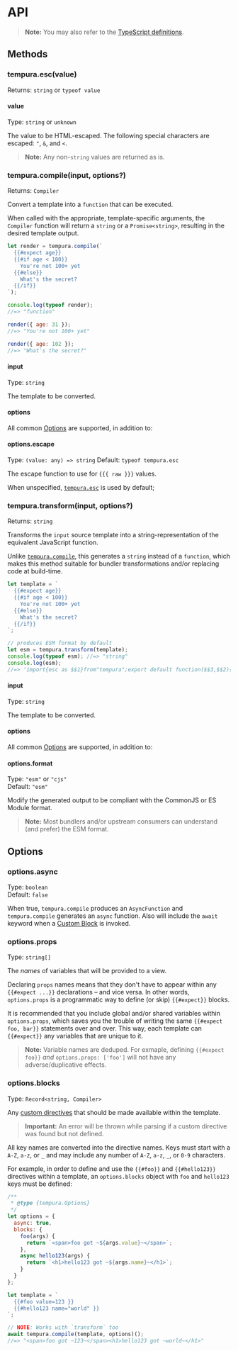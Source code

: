 # API

> **Note:** You may also refer to the [TypeScript definitions](/src/index.d.ts).

## Methods


### tempura.esc(value)
Returns: `string` or `typeof value`

#### value
Type: `string` or `unknown`

The value to be HTML-escaped. The following special characters are escaped: `"`, `&`, and `<`.

> **Note:** Any non-`string` values are returned as is.


### tempura.compile(input, options?)
Returns: `Compiler`

Convert a template into a `function` that can be executed.

When called with the appropriate, template-specific arguments, the `Compiler` function will return a `string` or a `Promise<string>`, resulting in the desired template output.

```js
let render = tempura.compile(`
  {{#expect age}}
  {{#if age < 100}}
    You're not 100+ yet
  {{#else}}
    What's the secret?
  {{/if}}
`);

console.log(typeof render);
//=> "function"

render({ age: 31 });
//=> "You're not 100+ yet"

render({ age: 102 });
//=> "What's the secret?"
```


#### input
Type: `string`

The template to be converted.

#### options

All common [Options](#options) are supported, in addition to:

#### options.escape
Type: `(value: any) => string`
Default: `typeof tempura.esc`

The escape function to use for `{{{ raw }}}` values.

When unspecified, [`tempura.esc`](#TODO) is used by default;


### tempura.transform(input, options?)
Returns: `string`

Transforms the `input` source template into a string-representation of the equivalent JavaScript function.

Unlike [`tempura.compile`](#TODO), this generates a `string` instead of a `function`, which makes this method suitable for bundler transformations and/or replacing code at build-time.

```js
let template = `
  {{#expect age}}
  {{#if age < 100}}
    You're not 100+ yet
  {{#else}}
    What's the secret?
  {{/if}}
`;

// produces ESM format by default
let esm = tempura.transform(template);
console.log(typeof esm); //=> "string"
console.log(esm);
//=> 'import{esc as $$1}from"tempura";export default function($$3,$$2){var{age}=$$3,x=``;x+=``;if(age < 100){x+=`You\'re not 100+ yet"`;}else{x+=`What\'s the secret?`;}return x}'
```

#### input
Type: `string`

The template to be converted.

#### options

All common [Options](#options) are supported, in addition to:

#### options.format
Type: `"esm"` or `"cjs"`<br>
Default: `"esm"`

Modify the generated output to be compliant with the CommonJS or ES Module format.

> **Note:** Most bundlers and/or upstream consumers can understand (and prefer) the ESM format.


## Options

### options.async
Type: `boolean`<br>
Default: `false`

When true, `tempura.compile` produces an `AsyncFunction` and `tempura.compile` generates an `async` function. Also will include the `await` keyword when a [Custom Block](/docs/blocks.md) is invoked.


### options.props
Type: `string[]`

The _names_ of variables that will be provided to a view.

Declaring `props` names means that they don't have to appear within any `{{#expect ...}}` declarations – and vice versa. In other words, `options.props` is a programmatic way to define (or skip) `{{#expect}}` blocks.

It is recommended that you include global and/or shared variables within `options.props`, which saves you the trouble of writing the same `{{#expect foo, bar}}` statements over and over. This way, each template can `{{#expect}}` any variables that are unique to it.

> **Note:** Variable names are deduped. For exmaple, defining `{{#expect foo}}` _and_ `options.props: ['foo']` will not have any adverse/duplicative effects.


### options.blocks
Type: `Record<string, Compiler>`

Any [custom directives](/docs/blocks.md) that should be made available within the template.

> **Important:** An error will be thrown while parsing if a custom directive was found but not defined.

All key names are converted into the directive names. Keys must start with a `A-Z`, `a-z`, or `_` and may include any number of `A-Z`, `a-z`, `_`, or `0-9` characters.

For example, in order to define and use the `{{#foo}}` and `{{#hello123}}` directives within a template, an `options.blocks` object with `foo` and `hello123` keys must be defined:

```js
/**
 * @type {tempura.Options}
 */
let options = {
  async: true,
  blocks: {
    foo(args) {
      return `<span>foo got ~${args.value}~</span>`;
    },
    async hello123(args) {
      return `<h1>hello123 got ~${args.name}~</h1>`;
    }
  }
};

let template = `
  {{#foo value=123 }}
  {{#hello123 name="world" }}
`;

// NOTE: Works with `transform` too
await tempura.compile(template, options)();
//=> "<span>foo got ~123~</span><h1>hello123 got ~world~</h1>"
```
